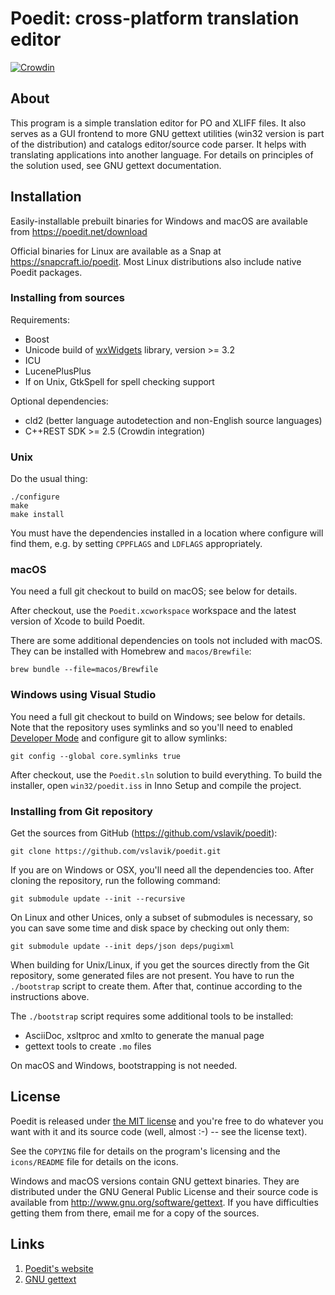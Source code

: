 
# Poedit: cross-platform translation editor

[![Crowdin](https://badges.crowdin.net/poedit/localized.svg)](https://crowdin.com/project/poedit)

## About

This program is a simple translation editor for PO and XLIFF files. It also
serves as a GUI frontend to more GNU gettext utilities (win32 version
is part of the distribution) and catalogs editor/source code parser. It helps
with translating applications into another language. For details on principles
of the solution used, see GNU gettext documentation.


## Installation

Easily-installable prebuilt binaries for Windows and macOS are available from
https://poedit.net/download

Official binaries for Linux are available as a Snap at https://snapcraft.io/poedit.
Most Linux distributions also include native Poedit packages.


### Installing from sources

Requirements:

  * Boost
  * Unicode build of [wxWidgets](http://www.wxwidgets.org) library, version >= 3.2
  * ICU
  * LucenePlusPlus
  * If on Unix, GtkSpell for spell checking support

Optional dependencies:

  * cld2 (better language autodetection and non-English source languages)
  * C++REST SDK >= 2.5 (Crowdin integration)


### Unix

Do the usual thing:

    ./configure
    make
    make install

You must have the dependencies installed in a location where configure will find
them, e.g. by setting `CPPFLAGS` and `LDFLAGS` appropriately.

### macOS

You need a full git checkout to build on macOS; see below for details.

After checkout, use the `Poedit.xcworkspace` workspace and the latest version of
Xcode to build Poedit.

There are some additional dependencies on tools not included with macOS.
They can be installed with Homebrew and `macos/Brewfile`:

    brew bundle --file=macos/Brewfile


### Windows using Visual Studio

You need a full git checkout to build on Windows; see below for details. Note that the repository uses
symlinks and so you'll need to enabled [Developer Mode](https://msdn.microsoft.com/en-us/windows/uwp/get-started/enable-your-device-for-development) and configure git to allow symlinks:

    git config --global core.symlinks true

After checkout, use the `Poedit.sln` solution to build everything. To build the installer, open `win32/poedit.iss` in Inno Setup and compile the project.


 ### Installing from Git repository

Get the sources from GitHub (https://github.com/vslavik/poedit):

    git clone https://github.com/vslavik/poedit.git

If you are on Windows or OSX, you'll need all the dependencies too. After
cloning the repository, run the following command:

    git submodule update --init --recursive

On Linux and other Unices, only a subset of submodules is necessary, so you can
save some time and disk space by checking out only them:

    git submodule update --init deps/json deps/pugixml

When building for Unix/Linux, if you get the sources directly from the Git
repository, some generated files are not present. You have to run the
`./bootstrap` script to create them. After that, continue according to the
instructions above.

The `./bootstrap` script requires some additional tools to be installed:

 * AsciiDoc, xsltproc and xmlto to generate the manual page
 * gettext tools to create `.mo` files

On macOS and Windows, bootstrapping is not needed.


## License

Poedit is released under [the MIT license](COPYING) and you're free to do
whatever you want with it and its source code (well, almost :-) -- see the
license text).

See the `COPYING` file for details on the program's licensing and the `icons/README` file for details on the icons.

Windows and macOS versions contain GNU gettext binaries. They are distributed
under the GNU General Public License and their source code is available from
http://www.gnu.org/software/gettext. If you have difficulties getting them
from there, email me for a copy of the sources.


## Links

1. [Poedit's website](https://poedit.net/)
2. [GNU gettext](http://www.gnu.org/software/gettext/)
